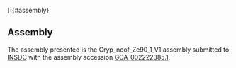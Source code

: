 []{#assembly}

Assembly
--------

The assembly presented is the Cryp\_neof\_Ze90\_1\_V1 assembly submitted
to [INSDC](http://www.insdc.org) with the assembly accession
[GCA\_002222385.1](http://www.ebi.ac.uk/ena/data/view/GCA_002222385.1).

